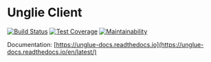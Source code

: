 # Unglie Client

[![Build Status](https://travis-ci.org/unglue-workflow/client.svg?branch=master)](https://travis-ci.org/unglue-workflow/client)
[![Test Coverage](https://api.codeclimate.com/v1/badges/7a7f18ea0ebc8556637d/test_coverage)](https://codeclimate.com/github/unglue-workflow/client/test_coverage)
[![Maintainability](https://api.codeclimate.com/v1/badges/7a7f18ea0ebc8556637d/maintainability)](https://codeclimate.com/github/unglue-workflow/client/maintainability)

Documentation: [https://unglue-docs.readthedocs.io](https://unglue-docs.readthedocs.io/en/latest/)
